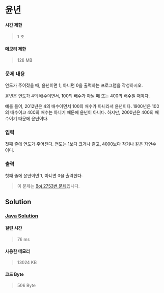 # 윤년


#### 시간 제한


> 1 초


#### 메모리 제한


> 128 MB


### 문제 내용


연도가 주어졌을 때, 윤년이면 1, 아니면 0을 출력하는 프로그램을 작성하시오.

윤년은 연도가 4의 배수이면서, 100의 배수가 아닐 때 또는 400의 배수일 때이다.

예를 들어, 2012년은 4의 배수이면서 100의 배수가 아니라서 윤년이다. 1900년은 100의 배수이고 400의 배수는 아니기 때문에 윤년이 아니다. 하지만, 2000년은 400의 배수이기 때문에 윤년이다.


### 입력


첫째 줄에 연도가 주어진다. 연도는 1보다 크거나 같고, 4000보다 작거나 같은 자연수이다.


### 출력


첫째 줄에 윤년이면 1, 아니면 0을 출력한다.


> 이 문제는 [Boj 2753번 문제](https://www.acmicpc.net/problem/2753)입니다.


## Solution


### [Java Solution](./main.java)


#### 걸린 시간


> 76 ms


#### 사용한 메모리


> 13024 KB


#### 코드 Byte


> 506 Byte
